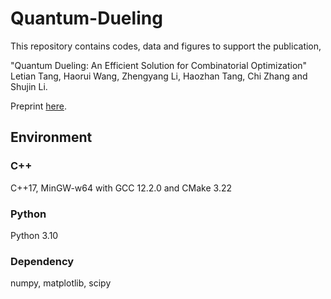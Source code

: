 # Quantum-Dueling
This repository contains codes, data and figures to support the publication,

"Quantum Dueling: An Efficient Solution for Combinatorial Optimization" Letian Tang, Haorui Wang, Zhengyang Li, Haozhan Tang, Chi Zhang and Shujin Li.

Preprint [here](https://arxiv.org/abs/2302.10151).

## Environment
### C++
C++17, MinGW-w64 with GCC 12.2.0 and CMake 3.22

### Python
Python 3.10
### Dependency
numpy, matplotlib, scipy
